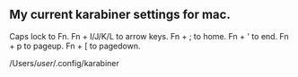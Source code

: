 ## My current karabiner settings for mac.

Caps lock to Fn. 
Fn + I/J/K/L to arrow keys. 
Fn + ; to home. 
Fn + ' to end. 
Fn + p to pageup. 
Fn + [ to pagedown. 

/Users/_user_/.config/karabiner
